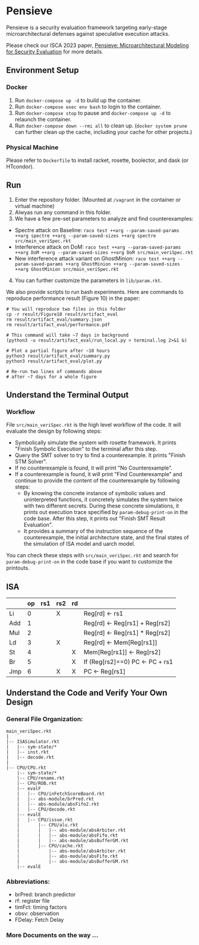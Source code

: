 
# Pensieve

Pensieve is a security evaluation framework targeting early-stage microarchitectural defenses against speculative execution attacks.

Please check our ISCA 2023 paper, [Pensieve: Microarchitectural Modeling for Security Evaluation](https://people.csail.mit.edu/mengjia/data/Pensieve_ISCA_23.pdf) for more details.






## Environment Setup

### Docker

1. Run `docker-compose up -d` to build up the container.
2. Run `docker-compose exec env bash` to login to the container.
3. Run `docker-compose stop` to pause and `docker-compose up -d` to relaunch the container.
4. Run `docker-compose down --rmi all` to clean up. (`docker system prune` can further clean up the cache, including your cache for other projects.)






### Physical Machine

Please refer to `Dockerfile` to install racket, rosette, boolector, and dask (or HTcondor).






## Run

1. Enter the repository folder. (Mounted at `/vagrant` in the container or virtual machine)
2. Alwyas run any command in this folder.
3. We have a few pre-set parameters to analyze and find counterexamples:
  - Spectre attack on Baseline: `raco test ++arg --param-saved-params ++arg spectre ++arg --param-saved-sizes ++arg spectre src/main_veriSpec.rkt`
  - Interference attack on DoM: `raco test ++arg --param-saved-params ++arg DoM ++arg --param-saved-sizes ++arg DoM src/main_veriSpec.rkt`
  - New interference attack variant on GhostMinion: `raco test ++arg --param-saved-params ++arg GhostMinion ++arg --param-saved-sizes ++arg GhostMinion src/main_veriSpec.rkt`
4. You can further customize the parameters in `lib/param.rkt`.

We also provide scripts to run bash experiments.
Here are commands to reproduce performance result (Figure 10) in the paper:

```
# You will reproduce two files in this folder
cp -r result/Figure10 result/artifact_eval
rm result/artifact_eval/summary.json
rm result/artifact_eval/performance.pdf

# This command will take ~7 days in background
(python3 -u result/artifact_eval/run_local.py > terminal.log 2>&1 &)

# Plot a partial figure after ~10 hours
python3 result/artifact_eval/summary.py
python3 result/artifact_eval/plot.py

# Re-run two lines of commands above
# after ~7 days for a whole figure
```






## Understand the Terminal Output

### Workflow

File `src/main_veriSpec.rkt` is the high level workflow of the code. It will evaluate the design by following steps:

- Symbolically simulate the system with rosette framework. It prints "Finish Symbolic Execution" to the terminal after this step.
- Query the SMT solver to try to find a counterexample. It prints "Finish STM Solver".
- If no counterexample is found, it will print "No Counterexample".
- If a counterexample is found, it will print "Find Counterexample" and continue to provide the content of the counterexample by following steps:
  - By knowing the concrete instance of symbolic values and uninterpreted functions, it concretely simulates the system twice with two different secrets. During these concrete simulations, it prints out execution trace specified by `param-debug-print-on` in the code base. After this step, it prints out "Finish SMT Result Evaluation".
  - It provides a summary of the instruction sequence of the counterexample, the initial architecture state, and the final states of the simulation of ISA model and uarch model.

You can check these steps with `src/main_veriSpec.rkt` and search for `param-debug-print-on` in the code base if you want to customize the printouts.






## ISA

|      | op   | rs1  | rs2  | rd   |                                 |
| ---- | ---- | ---- | ---- | ---- | ------------------------------- |
| Li   | 0    |      | X    |      | Reg[rd] <- rs1                  |
| Add  | 1    |      |      |      | Reg[rd] <- Reg[rs1] + Reg[rs2]  |
| Mul  | 2    |      |      |      | Reg[rd] <- Reg[rs1] * Reg[rs2]  |
| Ld   | 3    |      | X    |      | Reg[rd] <- Mem[Reg[rs1]]        |
| St   | 4    |      |      | X    | Mem[Reg[rs1]] <- Reg[rs2]       |
| Br   | 5    |      |      | X    | If (Reg[rs2]==0) PC <- PC + rs1 |
| Jmp  | 6    |      | X    | X    | PC <- Reg[rs1]                  |






## Understand the Code and Verify Your Own Design

### General File Organization:

```
main_veriSpec.rkt
|
|-- ISASimulator.rkt
|   |-- sym-state/*
|   |-- inst.rkt
|   |-- decode.rkt
|
|-- CPU/CPU.rkt
    |-- sym-state/*
    |-- CPU/rename.rkt
    |-- CPU/ROB.rkt
    |-- evalF
    |   |-- CPU/inFetchScoreBoard.rkt
    |   |-- abs-module/brPred.rkt
    |   |-- abs-module/absFifo2.rkt
    |   |-- CPU/decode.rkt
    |-- evalE
    |   |-- CPU/issue.rkt
    |       |-- CPU/alu.rkt
    |       |   |-- abs-module/absArbiter.rkt
    |       |   |-- abs-module/absFifo.rkt
    |       |   |-- abs-module/absBufferGM.rkt
    |       |-- CPU/cache.rkt
    |           |-- abs-module/absArbiter.rkt
    |           |-- abs-module/absFifo.rkt
    |           |-- abs-module/absBufferGM.rkt
    |-- evalE
```





### Abbreviations:

- brPred: branch predictor
- rf: register file
- timFct: timing factors
- obsv: observation
- FDelay: Fetch Delay






### More Documents on the way ...

